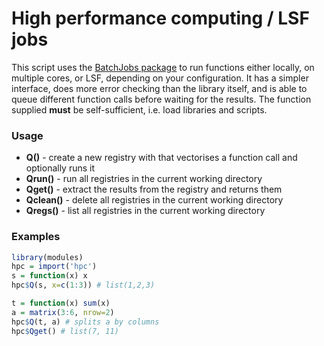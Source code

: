 High performance computing / LSF jobs
=====================================

This script uses the [BatchJobs package](bj) to run functions either locally, on
multiple cores, or LSF, depending on your configuration. It has a simpler
interface, does more error checking than the library itself, and is able to
queue different function calls before waiting for the results. The function
supplied **must** be self-sufficient, i.e. load libraries and scripts.

### Usage

 * **Q()**      - create a new registry with that vectorises a function call and
   optionally runs it
 * **Qrun()**   - run all registries in the current working directory
 * **Qget()**   - extract the results from the registry and returns them
 * **Qclean()** - delete all registries in the current working directory
 * **Qregs()**  - list all registries in the current working directory

### Examples

```r
library(modules)
hpc = import('hpc')
s = function(x) x
hpc$Q(s, x=c(1:3)) # list(1,2,3)
```

```r
t = function(x) sum(x)
a = matrix(3:6, nrow=2)
hpc$Q(t, a) # splits a by columns
hpc$Qget() # list(7, 11)
```

[bj]: https://github.com/tudo-r/BatchJobs
